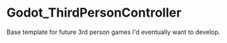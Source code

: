 # Godot_ThirdPersonController
Base template for future 3rd person games I'd eventually want to develop.
